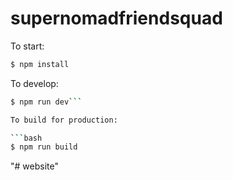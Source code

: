 # supernomadfriendsquad

To start:

```bash
$ npm install
```

To develop:

```bash
$ npm run dev```

To build for production:

```bash
$ npm run build
```

"# website" 
